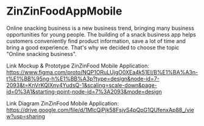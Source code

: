 # ZinZinFoodAppMobile
Online snacking business is a new business trend, bringing many business opportunities for young people. The building of a snack business app helps customers conveniently find product information, save a lot of time and bring a good experience. That's why we decided to choose the topic "Online snacking business".

Link Mockup & Prototype ZinZinFood Mobile Application: https://www.figma.com/proto/NQP1ORuLUjgO0XEa4k51EI/B%E1%BA%A3n-t%E1%BB%95ng-h%E1%BB%A3p?type=design&node-id=7-2093&t=KnVrKQIXny4YudsQ-1&scaling=scale-down&page-id=0%3A1&starting-point-node-id=7%3A2093&mode=design 

Link Diagram ZinZinFood Mobile Application: https://drive.google.com/file/d/1MlcQjPjk58FsjvS4pQpG1QUfenxAp88_/view?usp=sharing
